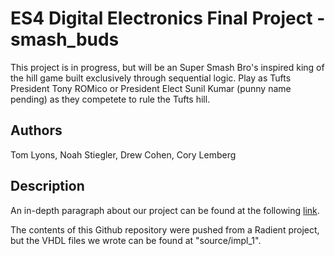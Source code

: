 # ES4 Digital Electronics Final Project - smash_buds

This project is in progress, but will be an Super Smash Bro's inspired king of the hill game built exclusively through sequential logic. Play as Tufts
President Tony ROMico or President Elect Sunil Kumar (punny name pending) as they competete to rule the Tufts hill.

## Authors

Tom Lyons, Noah Stiegler, Drew Cohen, Cory Lemberg 

## Description

An in-depth paragraph about our project can be found at the following [link](https://docs.google.com/document/d/1pdDHCBeJ7OltyXKyffs05i9YhL3T9oUcU9JTTQVEkgM/edit?usp=sharing). 

The contents of this Github repository were pushed from a Radient project, but the VHDL files we wrote can be found at "source/impl_1". 


<!-- ### Installing

Anyone can download and play Smash Buds by:
* Opening the .rdf file in a new Radiant Project
* Flashing the 

### Executing program

* How to run the program
* Step-by-step bullets
```
code blocks for commands
```


## License

This project is licensed under the [NAME HERE] License - see the LICENSE.md file for details

## Acknowledgments

Inspiration, code snippets, etc.
* [awesome-readme](https://github.com/matiassingers/awesome-readme)
* [PurpleBooth](https://gist.github.com/PurpleBooth/109311bb0361f32d87a2)
* [dbader](https://github.com/dbader/readme-template)
* [zenorocha](https://gist.github.com/zenorocha/4526327)
* [fvcproductions](https://gist.github.com/fvcproductions/1bfc2d4aecb01a834b46)
 -->
